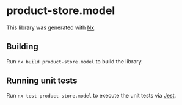 # product-store.model

This library was generated with [Nx](https://nx.dev).

## Building

Run `nx build product-store.model` to build the library.

## Running unit tests

Run `nx test product-store.model` to execute the unit tests via [Jest](https://jestjs.io).
